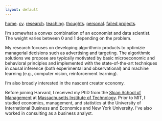 ```yaml
---
layout: default
---
```


[home](./). [cv](./assets/files/CV.pdf). [research](./research.md). [teaching](./teaching.md). [thoughts](./thought.md). [personal](./hobby.md). [failed projects](./failed.md).

I’m somewhat a convex combination of an economist and data scientist. The weight varies between 0 and 1 depending on the problem. 

My research focuses on developing algorithmic products to optimizie managerial decisions such as advertising and targeting. The algorithmic solutions we propose are typically motivated by basic microeconomic and behavioral principles and implemented with the state-of-the-art techniques in causal inference (both experimental and observational) and machine learning (e.g., computer vision, reinforcement learning). 

I’m also broadly interested in the nascent creator economy.

Before joining Harvard, I received my PhD from the <a href="https://mitsloan.mit.edu">Sloan School of Management</a> at <a href="http://www.mit.edu">Massachusetts Institute of Technology</a>. Prior to MIT, I studied economics, management, and statistics at the University of International Business and Economics and New York University. I've also worked in consulting as a business analyst.

<!--My current research combines tools in econometrics, machine learning and leverages unstructured data (e.g., video, text, map and network) to optimize marketing decisions and answer questions of general interest in social sciences. I’m also interested in understanding consumer behaviors through the lens of basic psychological and neurological principles.
I have two lines of research on learning to design and deliver interventions. On the design side, I work on content strategy in creator economy. On the delivery side, I work on targeting policies. 
One stream of my current work focuses on combining machine learning and adaptive experimentation to personalize marketing interventions. Another one centers on extracting insights from unstructured data such as video (images, audios and text), map and network in observational studies. I'm also interested in understanding consumer behaviors through the lens of basic economic and psychological principles. 
(e.g., video, text, map and network)
understanding consumer behaviors more broadly and how they interact with these algorithmic products. My recent work studies topics in 
My current research focuses on optimizing managerial decisions such as advertising, pricing and targeting by developing algorithmic products that turn big unstructured data into actionable insights. 
-->
<!--
![Octocat](https://github.githubassets.com/images/icons/emoji/octocat.png)
and [Paramveer Dhillon](https://www.si.umich.edu/people/paramveer-dhillon) (University of Michigan School of Information).
Prior to MIT, I studied economics, management, and statistics at the University of International Business and Economics and New York University. I've also worked in consulting as a business analyst.
-->
